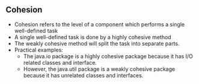 ## Cohesion

- Cohesion refers to the level of a component which performs a single well-defined task
- A single well-defined task is done by a highly cohesive method
- The weakly cohesive method will split the task into separate parts.
- Practical examples:
   - The java.io package is a highly cohesive package because it has I/O related classes and interface.
   - However, the java.util package is a weakly cohesive package because it has unrelated classes and interfaces.
